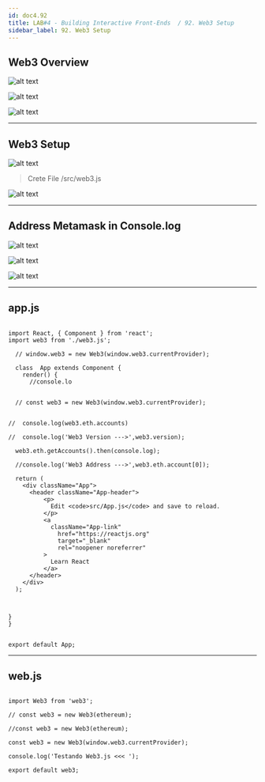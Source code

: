 ```yaml
---
id: doc4.92
title: LAB#4 - Building Interactive Front-Ends  / 92. Web3 Setup
sidebar_label: 92. Web3 Setup
---
```


## Web3 Overview


![alt text](.\assets\Imagem92_1.png )



![alt text](.\assets\Imagem92_2.png )


![alt text](.\assets\Imagem92_1.jpg)


---

## Web3 Setup


![alt text](.\assets\Imagem92_2.jpg)


> Crete File /src/web3.js


![alt text](.\assets\Imagem92_3.jpg)

---


## Address Metamask in Console.log


![alt text](.\assets\Imagem92_4.jpg)


![alt text](.\assets\Imagem92_5.jpg)


![alt text](.\assets\Imagem92_6.jpg)


---

## app.js

~~~

import React, { Component } from 'react';
import web3 from './web3.js';

  // window.web3 = new Web3(window.web3.currentProvider);

  class  App extends Component {
    render() {
      //console.lo


  // const web3 = new Web3(window.web3.currentProvider);


//  console.log(web3.eth.accounts)

//  console.log('Web3 Version --->',web3.version);

  web3.eth.getAccounts().then(console.log);

  //console.log('Web3 Address --->',web3.eth.account[0]);

  return (
    <div className="App">
      <header className="App-header">
          <p>
            Edit <code>src/App.js</code> and save to reload.
          </p>
          <a
            className="App-link"
              href="https://reactjs.org"
              target="_blank"
              rel="noopener noreferrer"
          >
            Learn React
          </a>
      </header>
    </div>
  );



}
}


export default App;

~~~


---

## web.js

~~~

import Web3 from 'web3';

// const web3 = new Web3(ethereum);

//const web3 = new Web3(ethereum);

const web3 = new Web3(window.web3.currentProvider);

console.log('Testando Web3.js <<< ');

export default web3;


~~~

